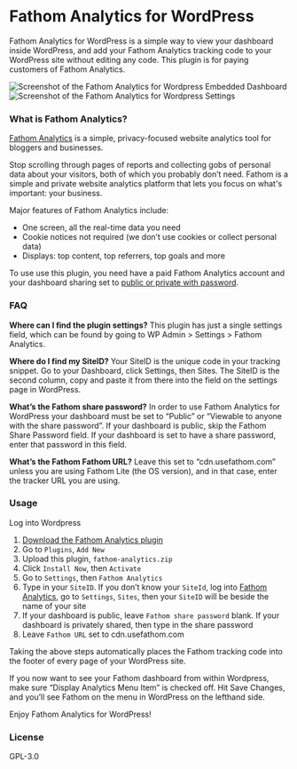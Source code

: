 # Fathom Analytics for WordPress

Fathom Analytics for WordPress is a simple way to view your dashboard inside WordPress, and add your Fathom Analytics tracking code to your WordPress site without editing any code. This plugin is for paying customers of Fathom Analytics.

![Screenshot of the Fathom Analytics for Wordpress Embedded Dashboard](https://raw.githubusercontent.com/usefathom/wordpress-plugin/master/screenshot-2.png)
![Screenshot of the Fathom Analytics for Wordpress Settings](https://raw.githubusercontent.com/usefathom/wordpress-plugin/master/screenshot-1.png)

### What is Fathom Analytics?
[Fathom Analytics](https://usefathom.com) is a simple, privacy-focused website analytics tool for bloggers and businesses.

Stop scrolling through pages of reports and collecting gobs of personal data about your visitors, both of which you probably don’t need. Fathom is a simple and private website analytics platform that lets you focus on what's important: your business.

Major features of Fathom Analytics include:

* One screen, all the real-time data you need
* Cookie notices not required (we don’t use cookies or collect personal data)
* Displays: top content, top referrers, top goals and more

To use use this plugin, you need have a paid Fathom Analytics account and your dashboard sharing set to [public or private with password](https://usefathom.com/support/sharing).

### FAQ

**Where can I find the plugin settings?**
This plugin has just a single settings field, which can be found by going to WP Admin > Settings > Fathom Analytics.

**Where do I find my SiteID?**
Your SiteID is the unique code in your tracking snippet. Go to your Dashboard, click Settings, then Sites. The SiteID is the second column, copy and paste it from there into the field on the settings page in WordPress.

**What’s the Fathom share password?**
In order to use Fathom Analytics for WordPress your dashboard must be set to “Public” or “Viewable to anyone with the share password”. If your dashboard is public, skip the Fathom Share Password field. If your dashboard is set to have a share password, enter that password in this field.

**What’s the Fathom Fathom URL?**
Leave this set to “cdn.usefathom.com” unless you are using Fathom Lite (the OS version), and in that case, enter the tracker URL you are using.

### Usage

Log into Wordpress

1. [Download the Fathom Analytics plugin](https://github.com/usefathom/wordpress-plugin/releases/download/2.0/fathom-analytics.zip)
2. Go to `Plugins`, `Add New`
3. Upload this plugin, `fathom-analytics.zip`
4. Click `Install Now`, then `Activate`
5. Go to `Settings`, then `Fathom Analytics`
6. Type in your `SiteID`. If you don’t know your `SiteId`, log into [Fathom Analytics](https://app.usefathom.com), go to `Settings`, `Sites`, then your `SiteID` will be beside the name of your site
7. If your dashboard is public, leave `Fathom share password` blank. If your dashboard is privately shared, then type in the share password
8. Leave `Fathom URL` set to cdn.usefathom.com

Taking the above steps automatically places the Fathom tracking code into the footer of every page of your WordPress site.

If you now want to see your Fathom dashboard from within Wordpress, make sure “Display Analytics Menu Item” is checked off. Hit Save Changes, and you’ll see Fathom on the menu in WordPress on the lefthand side.

Enjoy Fathom Analytics for WordPress!

### License

GPL-3.0
